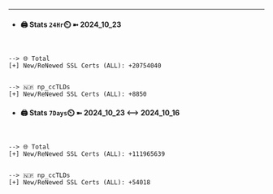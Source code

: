 

---
- #### 🖨️ **Stats** `24Hr`⏲️ ➼ 2024_10_23
```console


--> 🌐 Total
[+] New/ReNewed SSL Certs (ALL): +20754040


--> 🇳🇵 np_ccTLDs
[+] New/ReNewed SSL Certs (ALL): +8850

```

- #### 🖨️ **Stats** `7Days`⏲️ ➼ 2024_10_23 <--> 2024_10_16
```console


--> 🌐 Total
[+] New/ReNewed SSL Certs (ALL): +111965639


--> 🇳🇵 np_ccTLDs
[+] New/ReNewed SSL Certs (ALL): +54018

```

